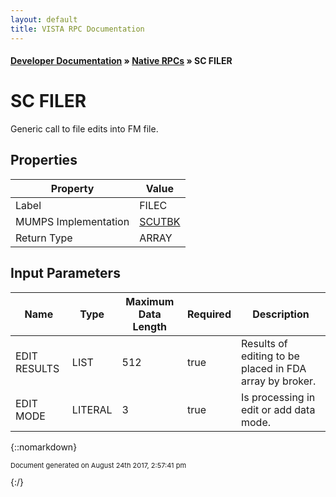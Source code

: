 ```yaml
---
layout: default
title: VISTA RPC Documentation
---
```


#### [Developer Documentation](../index) &#187; [Native RPCs](TableOfContents) &#187; SC FILER<br/>
# SC FILER

Generic call to file edits into FM file.

## Properties

Property | Value
--- | ---
Label | FILEC
MUMPS Implementation | [SCUTBK](http://code.osehra.org/dox/Routine_SCUTBK_source.html)
Return Type | ARRAY


## Input Parameters

Name | Type | Maximum Data Length | Required | Description
--- | --- | --- | --- | ---
EDIT RESULTS | LIST | 512 | true | Results of editing to be placed in FDA array by broker.
EDIT MODE | LITERAL | 3 | true | Is processing in edit or add data mode.



{::nomarkdown} <br/><p style="font-size: 11px">Document generated on August 24th 2017, 2:57:41 pm</p>{:/}